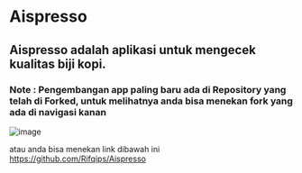 # Aispresso

## Aispresso adalah aplikasi untuk mengecek kualitas biji kopi.
### Note : Pengembangan app paling baru ada di Repository yang telah di Forked, untuk melihatnya anda bisa menekan fork yang ada di navigasi kanan 
![image](https://github.com/davirudo/Aispresso/assets/83311759/67b6a223-0e6e-46d2-9af3-2cf34fbf44a8)

atau anda bisa menekan link dibawah ini
https://github.com/Rifqips/Aispresso
